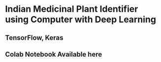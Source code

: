 # Indian Medicinal Plant Identifier using Computer with Deep Learning
## TensorFlow, Keras
## Colab Notebook Available here
